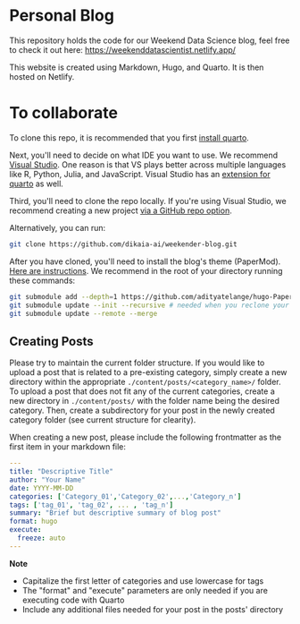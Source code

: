 # Personal Blog

This repository holds the code for our Weekend Data Science blog, feel free to check it out here: https://weekenddatascientist.netlify.app/

This website is created using Markdown, Hugo, and Quarto. It is then hosted on Netlify.

# To collaborate

To clone this repo, it is recommended that you first [install quarto](https://quarto.org/docs/get-started/).

Next, you'll need to decide on what IDE you want to use. We recommend [Visual Studio](https://quarto.org/docs/get-started/hello/vscode.html). One reason is that VS plays better across multiple languages like R, Python, Julia, and JavaScript. Visual Studio has an [extension for quarto](https://marketplace.visualstudio.com/items?itemName=quarto.quarto) as well.

Third, you'll need to clone the repo locally. If you're using Visual Studio, we recommend creating a new project [via a GitHub repo option](https://docs.microsoft.com/en-us/visualstudio/get-started/tutorial-open-project-from-repo?view=vs-2022).

Alternatively, you can run:

```bash
git clone https://github.com/dikaia-ai/weekender-blog.git
```

After you have cloned, you'll need to install the blog's theme (PaperMod). [Here are instructions](https://github.com/adityatelange/hugo-PaperMod/wiki/Installation). We recommend in the root of your directory running these commands:

```bash
git submodule add --depth=1 https://github.com/adityatelange/hugo-PaperMod.git themes/PaperMod
git submodule update --init --recursive # needed when you reclone your repo (submodules may not get cloned automatically)
git submodule update --remote --merge
```

## Creating Posts

Please try to maintain the current folder structure. If you would like to upload a post that is related to a pre-existing category, simply create a new directory within the appropriate `./content/posts/<category_name>/` folder. To upload a post that does not fit any of the current categories, create a new directory in `./content/posts/` with the folder name being the desired category. Then, create a subdirectory for your post in the newly created category folder (see current structure for clearity).

When creating a new post, please include the following frontmatter as the first item in your markdown file:

```yaml
---
title: "Descriptive Title"
author: "Your Name"
date: YYYY-MM-DD
categories: ['Category_01','Category_02',...,'Category_n']
tags: ['tag_01', 'tag_02', ... , 'tag_n']
summary: "Brief but descriptive summary of blog post"
format: hugo
execute:
  freeze: auto
---
```

**Note**
- Capitalize the first letter of categories and use lowercase for tags
- The "format" and "execute" parameters are only needed if you are executing code with Quarto
- Include any additional files needed for your post in the posts' directory
